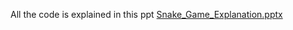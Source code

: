 All the code is explained in this ppt [Snake_Game_Explanation.pptx](https://github.com/user-attachments/files/18699944/Snake_Game_Explanation.pptx)
